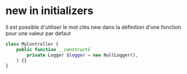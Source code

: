 # new in initializers

Il est possible d'utiliser le mot clés new dans la définition d'une fonction pour une valeur par defaut

```php
class MyController {
    public function __construct(
        private Logger $logger = new NullLogger(),
    ) {}
}
```
